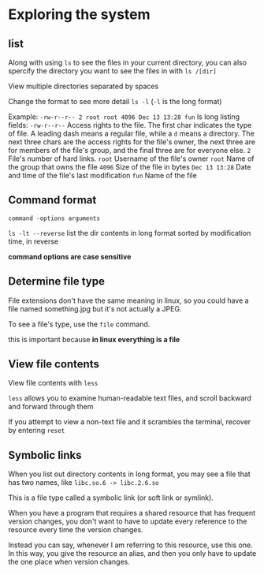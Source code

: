 # Exploring the system

## list

Along with using `ls` to see the files in your current directory, you can also spercify the directory you want to see the files in with `ls /[dir]`

View multiple directories separated by spaces

Change the format to see more detail
`ls -l` (`-l` is the long format)

Example:
`-rw-r--r-- 2 root root 4096 Dec 13 13:28 fun`
ls long listing fields:
`-rw-r--r--` Access rights to the file. The first char indicates the type of file. A leading dash means a regular file, while a `d` means a directory. The next three chars are the access rights for the file's owner, the next three are for members of the file's group, and the final three are for everyone else.
`2` File's number of hard links.
`root` Username of the file's owner
`root` Name of the group that owns the file
`4096` Size of the file in bytes
`Dec 13 13:28` Date and time of the file's last modification
`fun` Name of the file

## Command format

`command -options arguments`

`ls -lt --reverse`
list the dir contents in long format sorted by modification time, in reverse

**command options are case sensitive**

## Determine file type

File extensions don't have the same meaning in linux, so you could have a file named something.jpg but it's not actually a JPEG. 

To see a file's type, use the `file` command.

this is important because **in linux everything is a file**

## View file contents

View file contents with `less`

`less` allows you to examine human-readable text files, and scroll backward and forward through them

If you attempt to view a non-text file and it scrambles the terminal, recover by entering `reset`

## Symbolic links

When you list out directory contents in long format, you may see a file that has two names, like `libc.so.6 -> libc.2.6.so`

This is a file type called a symbolic link (or soft link or symlink).

When you have a program that requires a shared resource that has frequent version changes, you don't want to have to update every reference to the resource every time the version changes. 

Instead you can say, whenever I am referring to this resource, use this one. In this way, you give the resource an alias, and then you only have to update the one place when version changes.